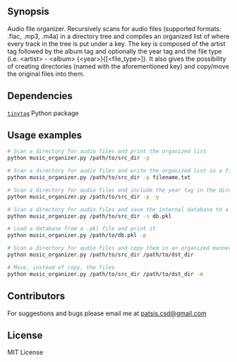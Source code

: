 ## Synopsis

Audio file organizer. Recursively scans for audio files (supported formats:
.flac, .mp3, .m4a) in a directory tree and compiles an organized list of where
every track in the tree is put under a key. The key is composed of the artist
tag followed by the album tag and optionally the year tag and the file type
(i.e. \<artist\> - \<album\> \{\<year\>\}\{\[\<file_type\>\]\}. It also gives the
possibility of creating directories (named with the aforementioned key) and
copy/move the original files into them.

## Dependencies

[`tinytag`](https://pypi.python.org/pypi/tinytag/) Python package

## Usage examples

```sh
# Scan a directory for audio files and print the organized list
python music_organizer.py /path/to/src_dir -p

# Scan a directory for audio files and write the organized list in a file
python music_organizer.py /path/to/src_dir -p filename.txt

# Scan a directory for audio files and include the year tag in the directory name
python music_organizer.py /path/to/src_dir -p -y

# Scan a directory for audio files and save the internal database to a .pkl file
python music_organizer.py /path/to/src_dir -s db.pkl

# Load a database from a .pkl file and print it
python music_organizer.py /path/to/db.pkl -p

# Scan a directory for audio files and copy them in an organized manner into a directory
python music_organizer.py /path/to/src_dir /path/to/dst_dir

# Move, instead of copy, the files
python music_organizer.py /path/to/src_dir /path/to/dst_dir -m
```

## Contributors

For suggestions and bugs please email me at patsis.csd@gmail.com

## License

MIT License
